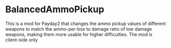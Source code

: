 # BalancedAmmoPickup
This is a mod for Payday2 that changes the ammo pickup values of different weapons to match the ammo-per-box to damage ratio of low damage weapons, making them more usable for higher difficulties. The mod is client-side only
